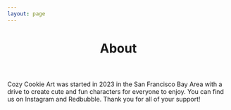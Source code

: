 ```yaml
---
layout: page
---
```


<p>
  <header>
    <h1 align="center">About</h1>
  </header>
</p>

<p align="left"> 
  Cozy Cookie Art was started in 2023 in the San Francisco Bay Area with a drive to create cute and fun characters for everyone to enjoy. You can find us on Instagram and Redbubble. Thank you for all of your support!
</p>

